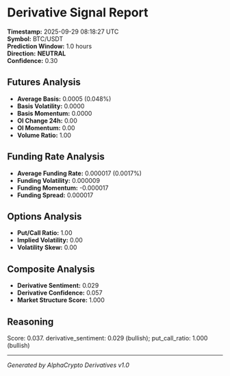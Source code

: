 # Derivative Signal Report

**Timestamp:** 2025-09-29 08:18:27 UTC  
**Symbol:** BTC/USDT  
**Prediction Window:** 1.0 hours  
**Direction:** **NEUTRAL**  
**Confidence:** 0.30

## Futures Analysis
- **Average Basis:** 0.0005 (0.048%)
- **Basis Volatility:** 0.0000
- **Basis Momentum:** 0.0000
- **OI Change 24h:** 0.00
- **OI Momentum:** 0.00
- **Volume Ratio:** 1.00

## Funding Rate Analysis
- **Average Funding Rate:** 0.000017 (0.0017%)
- **Funding Volatility:** 0.000009
- **Funding Momentum:** -0.000017
- **Funding Spread:** 0.000017

## Options Analysis
- **Put/Call Ratio:** 1.00
- **Implied Volatility:** 0.00
- **Volatility Skew:** 0.00

## Composite Analysis
- **Derivative Sentiment:** 0.029
- **Derivative Confidence:** 0.057
- **Market Structure Score:** 1.000

## Reasoning
Score: 0.037. derivative_sentiment: 0.029 (bullish); put_call_ratio: 1.000 (bullish)

---
*Generated by AlphaCrypto Derivatives v1.0*

